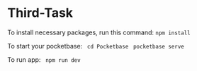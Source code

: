 # Third-Task

To install necessary packages, run this command:
```npm install ```

To start your pocketbase:
``` cd Pocketbase```
``` pocketbase serve```

To run app:
``` npm run dev```
